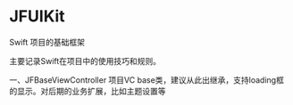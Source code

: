 # JFUIKit

Swift 项目的基础框架

主要记录Swift在项目中的使用技巧和规则。

一、JFBaseViewController 项目VC base类，建议从此出继承，支持loading框的显示。对后期的业务扩展，比如主题设置等
